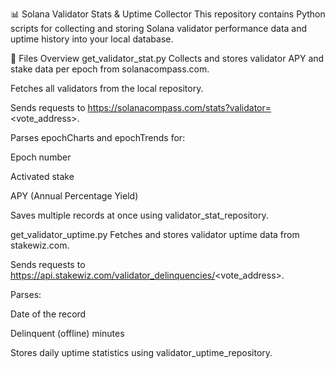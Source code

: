 📊 Solana Validator Stats & Uptime Collector
This repository contains Python scripts for collecting and storing Solana validator performance data and uptime history into your local database.

📂 Files Overview
get_validator_stat.py
Collects and stores validator APY and stake data per epoch from solanacompass.com.

Fetches all validators from the local repository.

Sends requests to https://solanacompass.com/stats?validator=<vote_address>.

Parses epochCharts and epochTrends for:

Epoch number

Activated stake

APY (Annual Percentage Yield)

Saves multiple records at once using validator_stat_repository.

get_validator_uptime.py
Fetches and stores validator uptime data from stakewiz.com.

Sends requests to https://api.stakewiz.com/validator_delinquencies/<vote_address>.

Parses:

Date of the record

Delinquent (offline) minutes

Stores daily uptime statistics using validator_uptime_repository.
